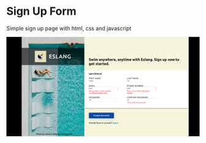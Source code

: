 # Sign Up Form

Simple sign up page with html, css and javascript

![Alt text](/images/Screenshot-16.png)